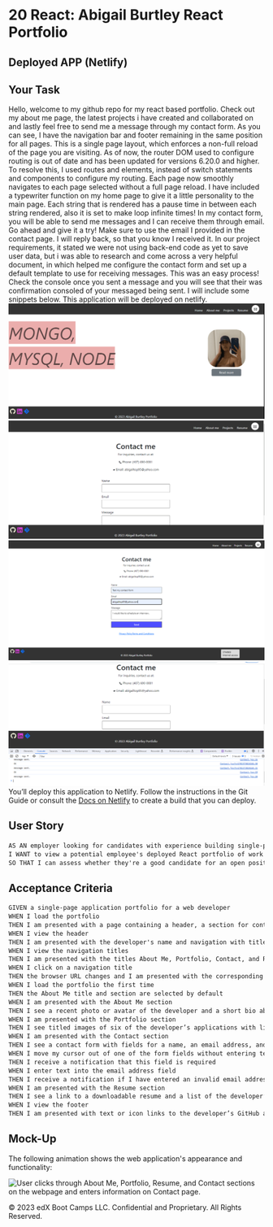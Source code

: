 # 20 React: Abigail Burtley React Portfolio

## Deployed APP (Netlify)

## Your Task

Hello, welcome to my github repo for my react based portfolio. Check out my about me page, the latest projects i have created and collaborated on and lastly feel free to send me a message through my contact form. As you can see, I have the navigation bar and footer remaining in the same position for all pages. This is a single page layout, which enforces a non-full reload of the page you are visiting. As of now, the router DOM used to configure routing is out of date and has been updated for versions 6.20.0 and higher. To resolve this, I used routes and elements, instead of switch statements and components to configure my routing. Each page now smoothly navigates to each page selected without a full page reload. I have included a typewriter function on my home page to give it a little personality to the main page. Each string that is rendered has a pause time in between each string rendered, also it is set to make loop infinite times! In my contact form, you will be able to send me messages and I can receive them through email. Go ahead and give it a try! Make sure to use the email I provided in the contact page. I will reply back, so that you know I received it. In our project requirements, it stated we were not using back-end code as yet to save user data, but i was able to research and come across a very helpful document, in which helped me configure the contact form and set up a default template to use for receiving messages. This was an easy process! Check the console once you sent a message and you will see that their was confirmation consoled of your messaged being sent. I will include some snippets below. This application will be deployed on netlify. 
![Alt text](Assets/contact1.gif)
![Alt text](Assets/contact.gif)
![Alt text](Assets/contactform1.png)
![Alt text](Assets/contactform.png)
You’ll deploy this application to Netlify. Follow the instructions in the Git Guide or consult the [Docs on Netlify](https://vitejs.dev/guide/static-deploy.html#netlify) to create a build that you can deploy.

## User Story

```md
AS AN employer looking for candidates with experience building single-page applications
I WANT to view a potential employee's deployed React portfolio of work samples
SO THAT I can assess whether they're a good candidate for an open position
```

## Acceptance Criteria

```md
GIVEN a single-page application portfolio for a web developer
WHEN I load the portfolio
THEN I am presented with a page containing a header, a section for content, and a footer
WHEN I view the header
THEN I am presented with the developer's name and navigation with titles corresponding to different sections of the portfolio
WHEN I view the navigation titles
THEN I am presented with the titles About Me, Portfolio, Contact, and Resume, and the title corresponding to the current section is highlighted
WHEN I click on a navigation title
THEN the browser URL changes and I am presented with the corresponding section below the navigation and that title is highlighted
WHEN I load the portfolio the first time
THEN the About Me title and section are selected by default
WHEN I am presented with the About Me section
THEN I see a recent photo or avatar of the developer and a short bio about them
WHEN I am presented with the Portfolio section
THEN I see titled images of six of the developer’s applications with links to both the deployed applications and the corresponding GitHub repositories
WHEN I am presented with the Contact section
THEN I see a contact form with fields for a name, an email address, and a message
WHEN I move my cursor out of one of the form fields without entering text
THEN I receive a notification that this field is required
WHEN I enter text into the email address field
THEN I receive a notification if I have entered an invalid email address
WHEN I am presented with the Resume section
THEN I see a link to a downloadable resume and a list of the developer’s proficiencies
WHEN I view the footer
THEN I am presented with text or icon links to the developer’s GitHub and LinkedIn profiles, and their profile on a third platform (Stack Overflow, Twitter)
```

## Mock-Up

The following animation shows the web application's appearance and functionality:

![User clicks through About Me, Portfolio, Resume, and Contact sections on the webpage and enters information on Contact page.](./Assets/20-react-homework-demo-01.gif)



© 2023 edX Boot Camps LLC. Confidential and Proprietary. All Rights Reserved.

